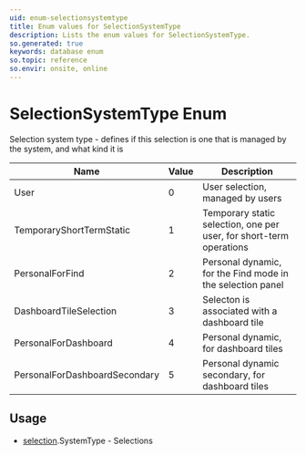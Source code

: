 ```yaml
---
uid: enum-selectionsystemtype
title: Enum values for SelectionSystemType
description: Lists the enum values for SelectionSystemType.
so.generated: true
keywords: database enum
so.topic: reference
so.envir: onsite, online
---
```


# SelectionSystemType Enum

Selection system type - defines if this selection is one that is managed by the system, and what kind it is

| Name | Value | Description |
|------|-------|-------------|
|User|0|User selection, managed by users|
|TemporaryShortTermStatic|1|Temporary static selection, one per user, for short-term operations|
|PersonalForFind|2|Personal dynamic, for the Find mode in the selection panel|
|DashboardTileSelection|3|Selecton is associated with a dashboard tile|
|PersonalForDashboard|4|Personal dynamic, for dashboard tiles|
|PersonalForDashboardSecondary|5|Personal dynamic secondary, for dashboard tiles|

## Usage

* [selection](../selection.md).SystemType - Selections
